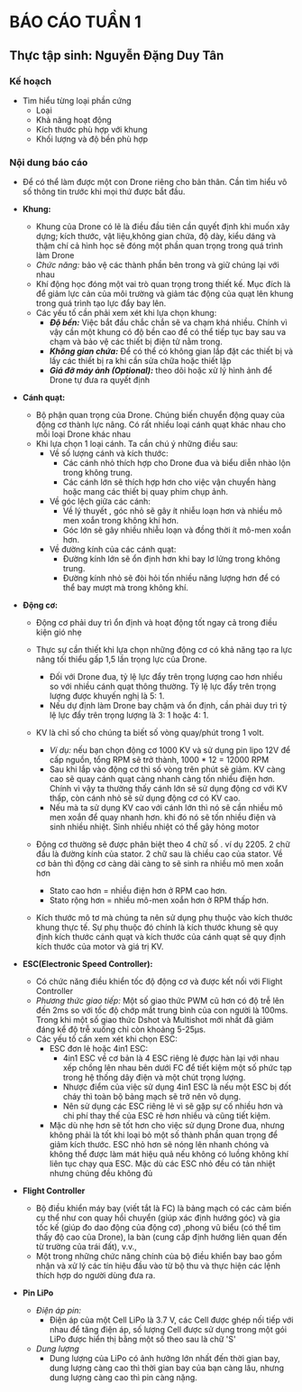 # BÁO CÁO TUẦN 1
## Thực tập sinh: Nguyễn Đặng Duy Tân

### **Kế hoạch**
- Tìm hiểu từng loại phần cứng
    - Loại
    - Khả năng hoạt động
    - Kích thước phù hợp với khung
    - Khối lượng và độ bền phù hợp

### **Nội dung báo cáo**
- Để có thể làm được một con Drone riêng cho bản thân. Cần tìm hiểu vô số thông tin trước khi mọi thứ được bắt đầu.

- **Khung:**
    - Khung của Drone có lẽ là điều đầu tiên cần quyết định khi muốn xây dựng; kích thước, vật liệu,không gian chứa, độ dày, kiểu dáng và thậm chí cả hình học sẽ đóng một phần quan trọng trong quá trình làm Drone
    - *Chức năng:*  bảo vệ các thành phần bên trong và giữ chúng lại với nhau
    - Khí động học đóng một vai trò quan trọng trong thiết kế. Mục đích là để giảm lực cản của môi trường và giảm tác động của quạt lên khung trong quá trình tạo lực đẩy bay lên.
    - Các yếu tố cần phải xem xét khi lựa chọn khung:
        - ***Độ bền:*** Việc bắt đầu chắc chắn sẽ va chạm khá nhiều. Chính vì vậy cần một khung có độ bền cao để có thể tiếp tục bay sau va chạm và bảo vệ các thiết bị điện tử nằm trong.
        - ***Không gian chứa:*** Để có thể có không gian lắp đặt các thiết bị và lấy các thiết bị ra khi cần sửa chữa hoặc thiết lập
        - ***Giá đỡ máy ảnh (Optional):*** theo dõi hoặc xử lý hình ảnh để Drone tự đưa ra quyết định

- **Cánh quạt:**
    - Bộ phận quan trọng của Drone. Chúng biến chuyển động quay của động cơ thành lực nâng. Có rất nhiều loại cánh quạt khác nhau cho mỗi loại Drone khác nhau
    - Khi lựa chọn 1 loại cánh. Ta cần chú ý những điều sau:
        - Về số lượng cánh và kích thước:
            - Các cánh nhỏ thích hợp cho Drone đua và biểu diễn nhào lộn trong không trung.
            - Các cánh lớn sẽ thích hợp hơn cho việc vận chuyển hàng hoặc mang các thiết bị quay phim chụp ảnh.
        - Về góc lệch giữa các cánh:
            - Về lý thuyết , góc nhỏ sẽ gây ít nhiễu loạn hơn và nhiều mô men xoắn trong không khí hơn.
            - Góc lớn sẽ gây nhiều nhiễu loạn và đồng thời ít mô-men xoắn hơn.
        - Về đường kính của các cánh quạt:
            - Đường kính lớn sẽ ổn định hơn khi bay lơ lửng trong không trung.
            - Đường kính nhỏ sẽ đòi hỏi tốn nhiều năng lượng hơn để có thể bay mượt mà trong không khí.

- **Động cơ:**
    - Động cơ phải duy trì ổn định và hoạt động tốt ngay cả trong điều kiện gió nhẹ
    
    - Thực sự cần thiết khi lựa chọn những động cơ có khả năng tạo ra lực nâng tối thiểu gấp 1,5 lần trọng lực của Drone.
        - Đối với Drone đua, tỷ lệ lực đẩy trên trọng lượng cao hơn nhiều so với nhiều cánh quạt thông thường. Tỷ lệ lực đẩy trên trọng lượng được khuyến nghị là 5: 1.
        - Nếu dự định làm Drone bay chậm và ổn định, cần phải duy trì tỷ lệ lực đẩy trên trọng lượng là 3: 1 hoặc 4: 1.
    
    - KV là chỉ số cho chúng ta biết số vòng quay/phút trong 1 volt.
        - *Ví dụ:* nếu bạn chọn động cơ 1000 KV và sử dụng pin lipo 12V để cấp nguồn, tổng RPM sẽ trở thành, 1000 * 12 = 12000 RPM
        - Sau khi lắp vào động cơ thì số vòng trên phút sẽ giảm. KV càng cao sẽ quay cánh quạt càng nhanh càng tốn nhiều điện hơn. Chính vì vậy ta thường thấy cánh lớn sẽ sử dụng động cơ với KV thấp, còn cánh nhỏ sẽ sử dụng động cơ có KV cao.
        - Nếu mà ta sử dụng KV cao với cánh lớn thì nó sẽ cần nhiều mô men xoắn để quay nhanh hơn. khi đó nó sẽ tốn nhiều điện và sinh nhiều nhiệt. Sinh nhiều nhiệt có thể gây hỏng motor

    - Động cơ thường sẽ được phân biệt theo 4 chữ số . ví dụ 2205. 2 chữ đầu là đường kính của stator. 2 chữ sau là chiều cao của stator. Về cơ bản thì động cơ càng dài càng to sẽ sinh ra nhiều mô men xoắn hơn
        - Stato cao hơn = nhiều điện hơn ở RPM cao hơn.
        - Stato rộng hơn = nhiều mô-men xoắn hơn ở RPM thấp hơn.

    - Kích thước mô tơ mà chúng ta nên sử dụng phụ thuộc vào kích thước khung thực tế. Sự phụ thuộc đó chính là kích thước khung sẽ quy định kích thước cánh quạt và kích thước của cánh quạt sẽ quy định kích thước của motor và giá trị KV. 

- **ESC(Electronic Speed Controller):**
    - Có chức năng điều khiển tốc độ động cơ và được kết nối với Flight Controller
    - *Phương thức giao tiếp:* Một số giao thức PWM cũ hơn có độ trễ lên đến 2ms so với tốc độ chớp mắt trung bình của con người là 100ms. Trong khi một số giao thức Dshot và Multishot mới nhất đã giảm đáng kể độ trễ xuống chỉ còn khoảng 5-25µs.
    - Các yếu tố cần xem xét khi chọn ESC:
        - ESC đơn lẻ hoặc 4in1 ESC:
            - 4in1 ESC về cơ bản là 4 ESC riêng lẻ được hàn lại với nhau xếp chồng lên nhau bên dưới FC để tiết kiệm một số phức tạp trong hệ thống dây điện và một chút trọng lượng.
            - Nhược điểm của việc sử dụng 4in1 ESC là nếu một ESC bị đốt cháy thì toàn bộ bảng mạch sẽ trở nên vô dụng.
            - Nên sử dụng các ESC riêng lẻ vì sẽ gặp sự cố nhiều hơn và chi phí thay thế của ESC rẻ hơn nhiều và cũng tiết kiệm.
        - Mặc dù nhẹ hơn sẽ tốt hơn cho việc sử dụng Drone đua, nhưng không phải là tốt khi loại bỏ một số thành phần quan trọng để giảm kích thước. ESC nhỏ hơn sẽ nóng lên nhanh chóng và không thể được làm mát hiệu quả nếu không có luồng không khí liên tục chạy qua ESC. Mặc dù các ESC nhỏ đều có tản nhiệt nhưng chúng đều không đủ

- **Flight Controller**
    - Bộ điều khiển máy bay (viết tắt là FC) là bảng mạch có các cảm biến cụ thể như con quay hồi chuyển (giúp xác định hướng góc) và gia tốc kế (giúp đo dao động của động cơ) ,phong vũ biểu (có thể tìm thấy độ cao của Drone), la bàn (cung cấp định hướng liên quan đến từ trường của trái đất), v.v.,
	- Một trong những chức năng chính của bộ điều khiển bay bao gồm nhận và xử lý các tín hiệu đầu vào từ bộ thu và thực hiện các lệnh thích hợp do người dùng đưa ra.
    
- **Pin LiPo**
    - *Điện áp pin:*
        - Điện áp của một Cell LiPo là 3.7 V, các Cell được ghép nối tiếp với nhau để tăng điện áp, số lượng Cell được sử dụng trong một gói LiPo được hiển thị bằng một số theo sau là chữ 'S'
    - *Dung lượng*
        - Dung lượng của LiPo có ảnh hưởng lớn nhất đến thời gian bay, dung lượng càng cao thì thời gian bay của bạn càng lâu, nhưng dung lượng càng cao thì pin càng nặng.